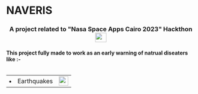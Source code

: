 # NAVERIS
<link rel="stylesheet" type="text/css" href="rm.css">
<h3 align="center">A project related to "Nasa Space Apps Cairo 2023" Hackthon <img src="https://png.pngtree.com/png-vector/20191113/ourmid/pngtree-winning-gold-cup-icon-flat-style-png-image_1977410.jpg" height = "25" width = "30"></img></h3>

<h4>This project fully made to work as an early warning of natrual diseaters like :-</h4>
  
  
  <div>
   <table width="100%" height="100%" align="left" valign="center">
   <tr><td>
      <li>Earthquakes </li>
   </td>
   <td>
     <img src="https://static.vecteezy.com/system/resources/previews/018/887/528/original/earth-globe-icon-png.png" width = 25 height = 25></img>
   </td>
   </tr>
   </table>
</div>
  
  <li>Storms</li>
  <li>Thunder Storms</li>


